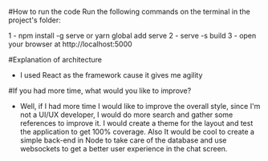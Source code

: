 #How to run the code
Run the following commands on the terminal in the project's folder:

1 - npm install -g serve or yarn global add serve
2 - serve -s build
3 - open your browser at http://localhost:5000

#Explanation of architecture

- I used React as the framework cause it gives me agility

#If you had more time, what would you like to improve?

- Well, if I had more time I would like to improve the overall style, since I'm not a UI/UX developer, I would do more search and gather some references to improve it. I would create a theme for the layout and test the application to get 100% coverage. Also It would be cool to create a simple back-end in Node to take care of the database and use websockets to get a better user experience in the chat screen.
